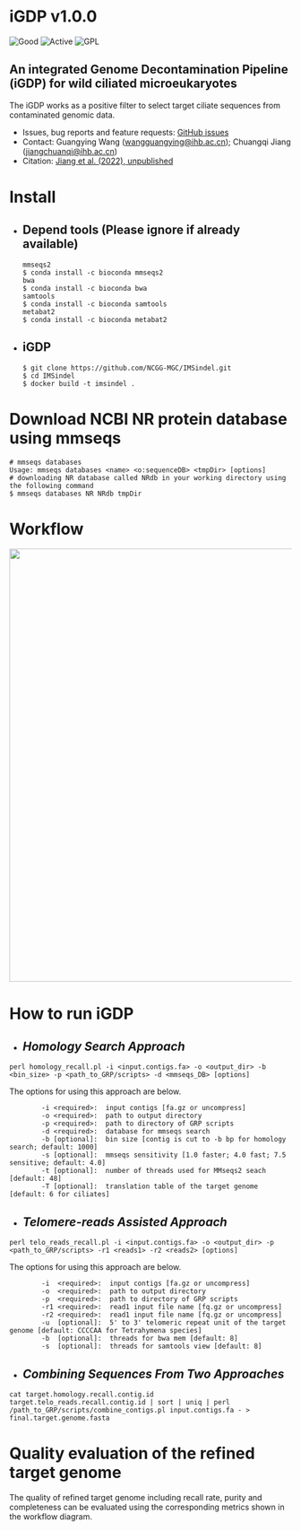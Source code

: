 # iGDP v1.0.0

![Good](https://img.shields.io/badge/latest%20version-v1.0.0-red) ![Active](https://www.repostatus.org/badges/latest/active.svg) ![GPL](https://img.shields.io/badge/license-GPLv3.0-blue)

## An integrated Genome Decontamination Pipeline (iGDP) for wild ciliated microeukaryotes

The iGDP works as a positive filter to select target ciliate sequences from contaminated genomic data.

  * Issues, bug reports and feature requests: [GitHub issues](https://github.com/GWang2022/iGDP/issues)
  * Contact: Guangying Wang (wangguangying@ihb.ac.cn); Chuangqi Jiang (jiangchuanqi@ihb.ac.cn)
  * Citation: [Jiang et al. (2022), unpublished]()

# Install
* ## Depend tools (Please ignore if already available)  
  ```
  mmseqs2  
  $ conda install -c bioconda mmseqs2
  bwa
  $ conda install -c bioconda bwa
  samtools
  $ conda install -c bioconda samtools
  metabat2
  $ conda install -c bioconda metabat2
  ```
* ## iGDP 
  ```
  $ git clone https://github.com/NCGG-MGC/IMSindel.git
  $ cd IMSindel
  $ docker build -t imsindel .
  ```
# Download NCBI NR protein database using mmseqs
```
# mmseqs databases
Usage: mmseqs databases <name> <o:sequenceDB> <tmpDir> [options]
# downloading NR database called NRdb in your working directory using the following command
$ mmseqs databases NR NRdb tmpDir
```

# Workflow

<div align=center>
<img src = "https://user-images.githubusercontent.com/107245708/204078544-9069699d-b6ac-450b-ba1c-5f7f61e4141f.jpg" width = "772">
</div>

# How to run iGDP

* ## *Homology Search Approach*
```
perl homology_recall.pl -i <input.contigs.fa> -o <output_dir> -b <bin_size> -p <path_to_GRP/scripts> -d <mmseqs_DB> [options]
```

The options for using this approach are below.
```
        -i <required>:  input contigs [fa.gz or uncompress]
        -o <required>:  path to output directory
        -p <required>:  path to directory of GRP scripts
        -d <required>:  database for mmseqs search
        -b [optional]:  bin size [contig is cut to -b bp for homology search; default: 1000]
        -s [optional]:  mmseqs sensitivity [1.0 faster; 4.0 fast; 7.5 sensitive; default: 4.0]
        -t [optional]:  number of threads used for MMseqs2 seach [default: 48]
        -T [optional]:  translation table of the target genome [default: 6 for ciliates]
```

* ## *Telomere-reads Assisted Approach*
```
perl telo_reads_recall.pl -i <input.contigs.fa> -o <output_dir> -p <path_to_GRP/scripts> -r1 <reads1> -r2 <reads2> [options]
```

The options for using this approach are below.
```
        -i  <required>:  input contigs [fa.gz or uncompress]
        -o  <required>:  path to output directory
        -p  <required>:  path to directory of GRP scripts
        -r1 <required>:  read1 input file name [fq.gz or uncompress]
        -r2 <required>:  read1 input file name [fq.gz or uncompress]
        -u  [optional]:  5' to 3' telomeric repeat unit of the target genome [default: CCCCAA for Tetrahymena species]
        -b  [optional]:  threads for bwa mem [default: 8]
        -s  [optional]:  threads for samtools view [default: 8]
```

* ## *Combining Sequences From Two Approaches*
```
cat target.homology.recall.contig.id target.telo_reads.recall.contig.id | sort | uniq | perl /path_to_GRP/scripts/combine_contigs.pl input.contigs.fa - > final.target.genome.fasta
```

# Quality evaluation of the refined target genome

The quality of refined target genome including recall rate, purity and completeness can be evaluated using the corresponding metrics shown in the workflow diagram.
